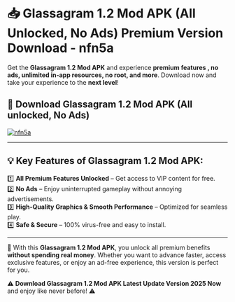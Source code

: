 # 📥 Glassagram 1.2 Mod APK (All Unlocked, No Ads) Premium Version Download - nfn5a

Get the **Glassagram 1.2 Mod APK** and experience **premium features , no ads, unlimited in-app resources, no root, and more**. Download now and take your experience to the **next level**!

## 📲 **Download Glassagram 1.2 Mod APK (All unlocked, No Ads)**  

[![nfn5a](https://i.imgur.com/BIQs5tu.png)](https://hapymods.com?title=Glassagram+1.2+Mod+APK&ref=2B)

---

## 💡 **Key Features of Glassagram 1.2 Mod APK:**

1️⃣  **All Premium Features Unlocked** – Get access to VIP content for free.  
2️⃣  **No Ads** – Enjoy uninterrupted gameplay without annoying advertisements.  
3️⃣  **High-Quality Graphics & Smooth Performance** – Optimized for seamless play.  
4️⃣  **Safe & Secure** – 100% virus-free and easy to install.  

---

📌 With this **Glassagram 1.2 Mod APK**, you unlock all premium benefits **without spending real money**. Whether you want to advance faster, access exclusive features, or enjoy an ad-free experience, this version is perfect for you.  

⚠️ **Download Glassagram 1.2 Mod APK Latest Update Version 2025 Now** and enjoy like never before! ⚠️